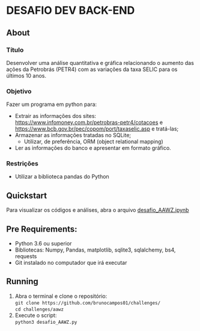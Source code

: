 # DESAFIO DEV BACK-END 

## About

### Título
Desenvolver uma análise quantitativa e gráfica relacionando o aumento das ações da
Petrobrás (PETR4) com as variações da taxa SELIC para os últimos 10 anos.

### Objetivo
Fazer um programa em python para:
- Extrair as informações dos sites: https://www.infomoney.com.br/petrobras-petr4/cotacoes e 
https://www.bcb.gov.br/pec/copom/port/taxaselic.asp e tratá-las;
- Armazenar as informações tratadas no SQLite;
  - Utilizar, de preferência, ORM (object relational mapping)
- Ler as informações do banco e apresentar em formato gráfico.

### Restrições
- Utilizar a biblioteca pandas do Python

## Quickstart
Para visualizar os códigos e análises, abra o arquivo [desafio_AAWZ.ipynb](https://github.com/brunocampos01/challenges/blob/master/aawz/desafio_AAWZ.ipynb) 

## Pre Requirements:
- Python 3.6 ou superior 
- Bibliotecas: Numpy, Pandas, matplotlib, sqlite3, sqlalchemy, bs4, requests 
- Git instalado no computador que irá executar

## Running
1. Abra o terminal e clone o repositório: <br/>
`git clone https://github.com/brunocampos01/challenges/`<br/>
`cd challenges/aawz`
2. Execute o script:<br/>
`python3 desafio_AAWZ.py`

